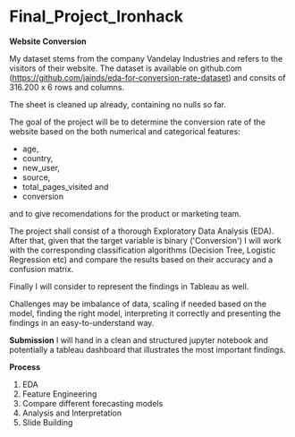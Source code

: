 # Final_Project_Ironhack

**Website Conversion**

My dataset stems from the company Vandelay Industries and refers to the visitors of their website. The dataset is available on github.com (https://github.com/jainds/eda-for-conversion-rate-dataset) and consits of 316.200 x 6 rows and columns. 

The sheet is cleaned up already, containing no nulls so far.

The goal of the project will be to determine the conversion rate of the website based on the both numerical and categorical features:
- age,
- country,
- new_user,
- source,
- total_pages_visited and
- conversion 

and to give recomendations for the product or marketing  team.

The project shall consist of a thorough Exploratory Data Analysis (EDA). After that, given that the target variable is binary ('Conversion') I will work with the corresponding classification algorithms (Decision Tree, Logistic Regression etc) and compare the results based on their accuracy and a confusion matrix.

Finally I will consider to represent the findings in Tableau as well.

Challenges may be imbalance of data, scaling if needed based on the model, finding  the right model, interpreting it correctly and presenting the findings in an easy-to-understand way. 

**Submission**
I will hand in a clean and structured jupyter notebook and potentially a tableau dashboard that illustrates the most important findings.


**Process**

1. EDA
2. Feature Engineering
3. Compare different forecasting models
4. Analysis and Interpretation
5. Slide Building




